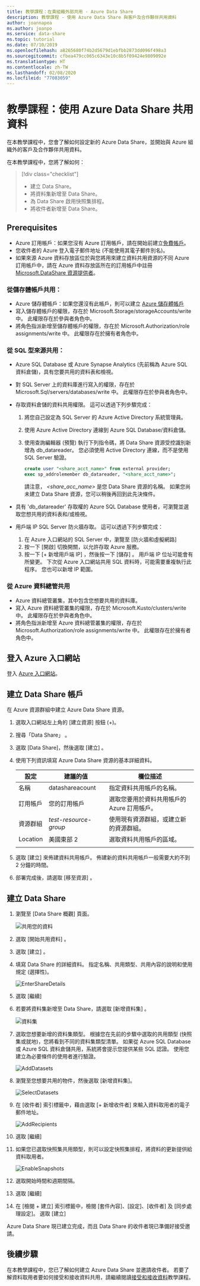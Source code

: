 ```yaml
---
title: 教學課程：在貴組織外部共用 - Azure Data Share
description: 教學課程 - 使用 Azure Data Share 與客戶及合作夥伴共用資料
author: joannapea
ms.author: joanpo
ms.service: data-share
ms.topic: tutorial
ms.date: 07/10/2019
ms.openlocfilehash: a8265680f74b2d5679d1ebfbb2873dd096f498a3
ms.sourcegitcommit: cfbea479cc065c6343e10c8b5f09424e9809092e
ms.translationtype: HT
ms.contentlocale: zh-TW
ms.lasthandoff: 02/08/2020
ms.locfileid: "77083059"
---
```

# <a name="tutorial-share-data-using-azure-data-share"></a>教學課程：使用 Azure Data Share 共用資料  

在本教學課程中，您會了解如何設定新的 Azure Data Share，並開始與 Azure 組織外的客戶及合作夥伴共用資料。 

在本教學課程中，您將了解如何：

> [!div class="checklist"]
> * 建立 Data Share。
> * 將資料集新增至 Data Share。
> * 為 Data Share 啟用快照集排程。 
> * 將收件者新增至 Data Share。 

## <a name="prerequisites"></a>Prerequisites

* Azure 訂用帳戶：如果您沒有 Azure 訂用帳戶，請在開始前建立[免費帳戶](https://azure.microsoft.com/free/)。
* 您收件者的 Azure 登入電子郵件地址 (不能使用其電子郵件別名)。
* 如果來源 Azure 資料存放區位於與您將用來建立資料共用資源的不同 Azure 訂用帳戶中，請在 Azure 資料存放區所在的訂用帳戶中註冊 [Microsoft.DataShare 資源提供者](concepts-roles-permissions.md#resource-provider-registration)。 

### <a name="share-from-a-storage-account"></a>從儲存體帳戶共用：

* Azure 儲存體帳戶：如果您還沒有此帳戶，則可以建立 [Azure 儲存體帳戶](https://docs.microsoft.com/azure/storage/common/storage-quickstart-create-account)
* 寫入儲存體帳戶的權限，存在於 Microsoft.Storage/storageAccounts/write  中。 此權限存在於參與者角色中。
* 將角色指派新增至儲存體帳戶的權限，存在於 Microsoft.Authorization/role assignments/write  中。 此權限存在於擁有者角色中。 


### <a name="share-from-a-sql-based-source"></a>從 SQL 型來源共用：

* Azure SQL Database 或 Azure Synapse Analytics (先前稱為 Azure SQL 資料倉儲)，具有您要共用的資料表和檢視。
* 對 SQL Server 上的資料庫進行寫入的權限，存在於 Microsoft.Sql/servers/databases/write  中。 此權限存在於參與者角色中。
* 存取資料倉儲的資料共用權限。 這可以透過下列步驟完成： 
    1. 將您自己設定為 SQL Server 的 Azure Active Directory 系統管理員。
    1. 使用 Azure Active Directory 連線到 Azure SQL Database/資料倉儲。
    1. 使用查詢編輯器 (預覽) 執行下列指令碼，將 Data Share 資源受控識別新增為 db_datareader。 您必須使用 Active Directory 連線，而不是使用 SQL Server 驗證。 
    
        ```sql
        create user "<share_acct_name>" from external provider;     
        exec sp_addrolemember db_datareader, "<share_acct_name>"; 
        ```                   
       請注意， *<share_acc_name>* 是您 Data Share 資源的名稱。 如果您尚未建立 Data Share 資源，您可以稍後再回到此先決條件。  

* 具有 'db_datareader' 存取權的 Azure SQL Database 使用者，可瀏覽並選取您想共用的資料表和/或檢視。 

* 用戶端 IP SQL Server 防火牆存取。 這可以透過下列步驟完成： 
    1. 在 Azure 入口網站的 SQL Server 中，瀏覽至 [防火牆和虛擬網路] 
    1. 按一下 [開啟]  切換開關，以允許存取 Azure 服務。
    1. 按一下 [+ 新增用戶端 IP]  ，然後按一下 [儲存]  。 用戶端 IP 位址可能會有所變更。 下次從 Azure 入口網站共用 SQL 資料時，可能需要重複執行此程序。 您也可以新增 IP 範圍。 

### <a name="share-from-azure-data-explorer"></a>從 Azure 資料總管共用
* Azure 資料總管叢集，其中包含您想要共用的資料庫。
* 寫入 Azure 資料總管叢集的權限，存在於 Microsoft.Kusto/clusters/write  中。 此權限存在於參與者角色中。
* 將角色指派新增至 Azure 資料總管叢集的權限，存在於 Microsoft.Authorization/role assignments/write  中。 此權限存在於擁有者角色中。

## <a name="sign-in-to-the-azure-portal"></a>登入 Azure 入口網站

登入 [Azure 入口網站](https://portal.azure.com/)。

## <a name="create-a-data-share-account"></a>建立 Data Share 帳戶

在 Azure 資源群組中建立 Azure Data Share 資源。

1. 選取入口網站左上角的 [建立資源]  按鈕 (+)。

1. 搜尋「Data Share」  。

1. 選取 [Data Share]，然後選取 [建立]  。

1. 使用下列資訊填寫 Azure Data Share 資源的基本詳細資料。 

     **設定** | **建議的值** | **欄位描述**
    |---|---|---|
    | 名稱 | datashareacount  | 指定資料共用帳戶的名稱。 |
    | 訂用帳戶 | 您的訂用帳戶 | 選取您要用於資料共用帳戶的 Azure 訂用帳戶。|
    | 資源群組 | *test-resource-group* | 使用現有資源群組，或建立新的資源群組。 |
    | Location | 美國東部 2  | 選取資料共用帳戶的區域。
    | | |

1. 選取 [建立]  來佈建資料共用帳戶。 佈建新的資料共用帳戶一般需要大約不到 2 分鐘的時間。 

1. 部署完成後，請選取 [移至資源]  。

## <a name="create-a-data-share"></a>建立 Data Share

1. 瀏覽至 [Data Share 概觀] 頁面。

    ![共用您的資料](./media/share-receive-data.png "共用您的資料") 

1. 選取 [開始共用資料]  。

1. 選取 [建立]  。   

1. 填寫 Data Share 的詳細資料。 指定名稱、共用類型、共用內容的說明和使用規定 (選擇性)。 

    ![EnterShareDetails](./media/enter-share-details.png "輸入共用詳細資料") 

1. 選取 [繼續] 

1. 若要將資料集新增至 Data Share，請選取 [新增資料集]  。 

    ![資料集](./media/datasets.png "資料集")

1. 選取您想要新增的資料集類型。 根據您在先前的步驟中選取的共用類型 (快照集或就地)，您將看到不同的資料集類型清單。 如果從 Azure SQL Database 或 Azure SQL 資料倉儲共用，系統將會提示您提供某些 SQL 認證。 使用您建立為必要條件的使用者進行驗證。

    ![AddDatasets](./media/add-datasets.png "新增資料集")    

1. 瀏覽至您想要共用的物件，然後選取 [新增資料集]。 

    ![SelectDatasets](./media/select-datasets.png "選取資料集")    

1. 在 [收件者] 索引標籤中，藉由選取 [+ 新增收件者] 來輸入資料取用者的電子郵件地址。 

    ![AddRecipients](./media/add-recipient.png "新增收件者") 

1. 選取 [繼續] 

1. 如果您已選取快照集共用類型，則可以設定快照集排程，將資料的更新提供給資料取用者。 

    ![EnableSnapshots](./media/enable-snapshots.png "啟用快照集") 

1. 選取開始時間和週期間隔。 

1. 選取 [繼續] 

1. 在 [檢閱 + 建立] 索引標籤中，檢閱 [套件內容]、[設定]、[收件者] 及 [同步處理設定]。 選取 [建立] 

Azure Data Share 現已建立完成，而且 Data Share 的收件者現已準備好接受邀請。 

## <a name="next-steps"></a>後續步驟

在本教學課程中，您已了解如何建立 Azure Data Share 並邀請收件者。 若要了解資料取用者要如何接受和接收資料共用，請繼續閱讀[接受和接收資料](subscribe-to-data-share.md)教學課程。 
